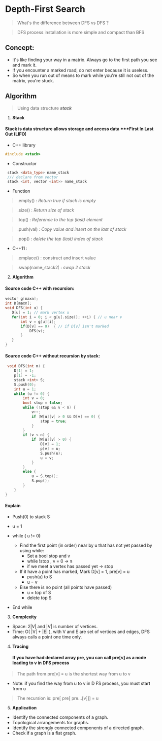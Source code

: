 # **Depth-First Search**

> What's the difference between DFS vs DFS ?

> DFS process installation is more simple and compact than BFS
## Concept: 
* It's like finding your way in a matrix. Always go to the first path you see and mark it. 
* If you encounter a marked road, do not enter because it is useless. 
* So when you run out of means to mark while you're still not out of the matrix, you're stuck.
## Algorithm
> Using data structure ***stack*** 

1. **Stack**
#### Stack is data structure allows storage and access data  ***First In Last Out (LIFO)
* C++ library 
```C++ 
#include <stack> 
```
* Constructor
``` C++
 stack <data_type> name_stack
 /// declare from vector
 stack <int, vector <int>> name_stack
 ```
* Function
 
 > .empty() : *Return true if stack is empty*

 > .size() : *Return size of stack*

 > .top() : *Reference to the top (last) element*

 > .push(val) : *Copy value and insert on the last of stack*

 > .pop() : *delete the top (last) index of stack*
* C++11 :
 > .emplace() : construct and insert value

 > .swap(name_stack2) : *swap 2 stack*

 2. **Algorithm**
 #### Source code C++ with recursion:
 ```C++
vector g[maxn]; 
int D[maxn]; 
void DFS(int u) {
    D[u] = 1; // mark vertex u 
    for(int i = 0; i < g[u].size(); ++i) { // u near v
        int v = g[u][i];
        if(D[v] == 0)  { // if D[v] isn't marked
            DFS(v); 
        }
    }
}
```


#### Source code C++ without recursion by stack: 
```C++ 
 void DFS(int n) {
    D[1] = 1;
    p[1] = -1;
    stack <int> S;
    S.push(0);
    int u = 1;
    while (u != 0) {
        int v = 0;
        bool stop = false;
        while (!stop && v < n) {
            v++;
            if (W[u][v] > 0 && D[v] == 0) {
                stop = true;
            }
        }
        if (v < n) {
            if (W[u][v] > 0) {
                D[v] = 1;
                p[v] = u;
                S.push(u);
                u = v;
            }
        }
        else {
            u = S.top();
            S.pop();
        }
    }
}
``` 
#### Explain
- Push(0) to stack S
- u = 1
- while ( u != 0) 
    - Find the first point (in order) near by u that has not yet passed by using while:
        - Set a bool stop and v
        - while !stop , v = 0 -> n
        - if we meet a vertex has passed yet -> stop
    - If it have a point has marked, Mark D[v] = 1, pre[v] = u
        - push(u) to S
        - u = v
    - Else there is no point (all points have passed) 
        - u = top of S
        - delete top S
    
- End while

3. **Complexity**
* Space: 2|V| and |V| is number of vertices.
* Time: O( |V| + |E| ), with V and E are set of vertices and edges, DFS always calls a point one time only.
4. **Tracing**
    #### If you have had declared array pre, you can call pre[v] as a node leading to v in DFS process 
> The path from pre[v] = u is the shortest way from u to v

* Note: if you find the way from u to v in D FS process, you must start from u
> The recursion is: pre[ pre[ pre...[v]]] = u
5. **Application**
* Identify the connected components of a graph.
* Topological arrangements for graphs.
* Identify the strongly connected components of a directed graph.
* Check if a graph is a flat graph.
